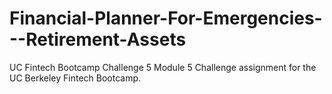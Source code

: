 # Financial-Planner-For-Emergencies---Retirement-Assets
UC Fintech Bootcamp Challenge 5 Module 5 Challenge assignment for the UC Berkeley Fintech Bootcamp.

